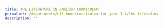 ```yaml
---
title: THE LITERATURE IN ENGLISH CURRICULUM
permalink: /departments/ell-home/curriculum-for-year-1-4/the-literature-in-english-curriculum/
description: ""
---
```

